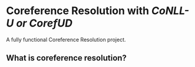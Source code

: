 # Coreference Resolution with *CoNLL-U or CorefUD*
A fully functional Coreference Resolution project.
## What is coreference resolution?
